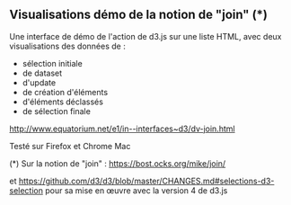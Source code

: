 Visualisations démo de la notion de "join" (*)
-------

Une interface de démo de l'action de d3.js sur une liste HTML, avec deux visualisations des données de :
* sélection initiale
* de dataset
* d'update
* de création d'éléments
* d'éléments déclassés
* de sélection finale

http://www.equatorium.net/e1/in--interfaces~d3/dv-join.html

Testé sur Firefox et Chrome Mac

(*) Sur la notion de "join" : https://bost.ocks.org/mike/join/

et https://github.com/d3/d3/blob/master/CHANGES.md#selections-d3-selection pour sa mise en œuvre avec la version 4 de d3.js

